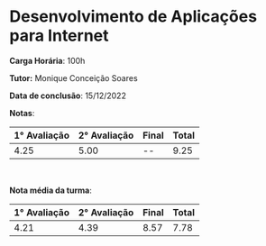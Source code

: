 # Desenvolvimento de Aplicações para Internet

**Carga Horária**: 100h

**Tutor:** Monique Conceição Soares

**Data de conclusão**: 15/12/2022

**Notas**:

| 1° Avaliação | 2° Avaliação | Final | Total |
| ------------ | ------------ | :---- | ----- |
| 4.25         | 5.00         | --    | 9.25  |

<br>

**Nota média da turma**:

| 1° Avaliação | 2° Avaliação | Final | Total |
| ------------ | ------------ | :---- | ----- |
| 4.21         | 4.39         | 8.57  | 7.78  |
